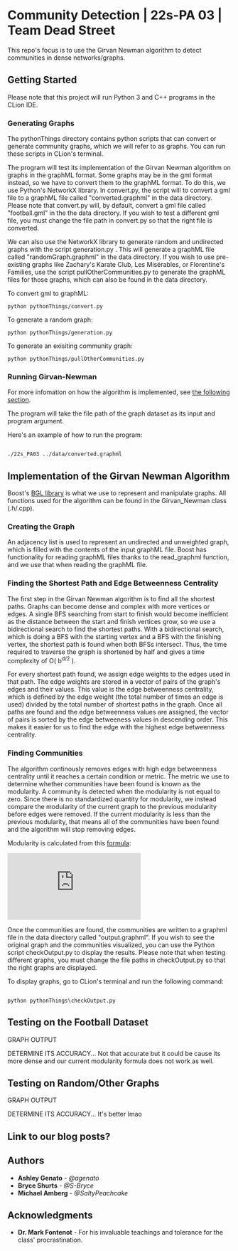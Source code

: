 # Community Detection | 22s-PA 03 | Team Dead Street

This repo's focus is to use the Girvan Newman algorithm to detect communities in dense networks/graphs.

## Getting Started

Please note that this project will run Python 3 and C++ programs in the CLion IDE.

### Generating Graphs

The pythonThings directory contains python scripts that can convert or generate community graphs, which we will refer to as graphs. You can run these scripts in CLion's terminal.

The program will test its implementation of the Girvan Newman algorithm on graphs in the graphML format. Some graphs may be in the gml format instead, so we have to convert them to the graphML format. To do this, we use Python's NetworkX library. In convert.py, the script will to convert a gml file to a graphML file called "converted.graphml" in the data directory. Please note that convert.py will, by default, convert a gml file called "football.gml" in the the data directory. If you wish to test a different gml file, you must change the file path in convert.py so that the right file is converted.

We can also use the NetworkX library to generate random and undirected graphs with the script generation.py . This will generate a graphML file called "randomGraph.graphml" in the data directory. If you wish to use pre-existing graphs like Zachary's Karate Club, Les Misérables, or Florentine's Families, use the script pullOtherCommunities.py to generate the graphML files for those graphs, which can also be found in the data directory.


To convert gml to graphML:
```
python pythonThings/convert.py
```

To generate a random graph:
```
python pythonThings/generation.py
```

To generate an exisiting community graph:
```
python pythonThings/pullOtherCommunities.py
```

### Running Girvan-Newman

For more infomation on how the algorithm is implemented, see [the following section](#Implementation-of-the-Girvan-Newman-Algorithm).

The program will take the file path of the graph dataset as its input and program argument.

Here's an example of how to run the program:
```

./22s_PA03 ../data/converted.graphml
```


## Implementation of the Girvan Newman Algorithm

Boost's [BGL library](https://www.boost.org/doc/libs/1_78_0/libs/graph/doc/index.html) is what we use to represent and manipulate graphs. All functions used for the algorithm can be found in the Girvan_Newman class (.h/.cpp).

### Creating the Graph

An adjacency list is used to represent an undirected and unweighted graph, which is filled with the contents of the input graphML file. Boost has functionality for reading graphML files thanks to the read_graphml function, and we use that when reading the graphML file.

### Finding the Shortest Path and Edge Betweenness Centrality

The first step in the Girvan Newman algorithm is to find all the shortest paths. Graphs can become dense and complex with more vertices or edges. A single BFS searching from start to finish would become inefficient as the distance between the start and finish vertices grow, so we use a bidirectional search to find the shortest paths. With a bidirectional search, which is doing a BFS with the starting vertex and a BFS with the finishing vertex, the shortest path is found when both BFSs intersect. Thus, the time required to traverse the graph is shortened by half and gives a time complexity of O( b<sup>d/2</sup> ).

For every shortest path found, we assign edge weights to the edges used in that path. The edge weights are stored in a vector of pairs of the graph's edges and their values. This value is the edge betweenness centrality, which is defined by the edge weight (the total number of times an edge is used) divided by the total number of shortest paths in the graph. Once all paths are found and the edge betweenness values are assigned, the vector of pairs is sorted by the edge betweeness values in descending order. This makes it easier for us to find the edge with the highest edge betweenness centrality.

### Finding Communities

The algorithm continously removes edges with high edge betweenness centrality until it reaches a certain condition or metric. The metric we use to determine whether communities have been found is known as the modularity. A community is detected when the modularity is not equal to zero. Since there is no standardized quantity for modularity, we instead compare the modularity of the current graph to the previous modularity before edges were removed. If the current modularity is less than the previous modularity, that means all of the communities have been found and the algorithm will stop removing edges.

Modularity is calculated from this [formula](https://medium.com/analytics-vidhya/girvan-newman-the-clustering-technique-in-network-analysis-27fe6d665c92):

![equation](http://www.sciweavers.org/tex2img.php?eq=Q%28G%2CS%29%20%3D%20%20%20%5Cfrac%7B1%7D%7B2m%7D%20%5Csum_s%20%20%5Csum_i%20%20%5Csum_j%20%28%20A_%7Bij%7D%20-%20%20%5Cfrac%7B%20k_%7Bi%7D%20k_%7Bj%7D%20%20%7D%7B2m%7D%20%29&bc=White&fc=Black&im=jpg&fs=12&ff=arev&edit=0)

Once the communities are found, the communities are written to a graphml file in the data directory called "output.graphml". If you wish to see the original graph and the communities visualized, you can use the Python script checkOutput.py to display the results. Please note that when testing different graphs, you must change the file paths in checkOutput.py so that the right graphs are displayed.

To display graphs, go to CLion's terminal and run the following command:
```

python pythonThings\checkOutput.py
```


## Testing on the Football Dataset

GRAPH OUTPUT

DETERMINE ITS ACCURACY... Not that accurate but it could be cause its more dense and our current modularity formula does not work as well.


## Testing on Random/Other Graphs

GRAPH OUTPUT

DETERMINE ITS ACCURACY... It's better lmao


## Link to our blog posts?


## Authors

* **Ashley Genato** - *@agenato*
* **Bryce Shurts** - *@S-Bryce*
* **Michael Amberg** - *@SaltyPeachcake*


## Acknowledgments

* **Dr. Mark Fontenot** - For his invaluable teachings and tolerance for the class' procrastination.
